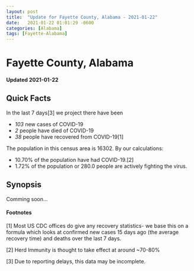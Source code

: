 ```yaml
---
layout: post
title:  "Update for Fayette County, Alabama - 2021-01-22"
date:   2021-01-22 01:01:29 -0600
categories: [Alabama]
tags: [Fayette-Alabama]
---
```


# Fayette County, Alabama
#### Updated 2021-01-22

## Quick Facts

In the last 7 days[3] we project there have been
- *103* new cases of COVID-19
- *2* people have died of COVID-19
- *38* people have recovered from COVID-19[1]

The population in this census area is 16302. By our calculations:
- 10.70% of the population have had COVID-19.[2]
- 1.72% of the population or 280.0 people are actively fighting the virus.

## Synopsis

Comming soon...


#### Footnotes

[1] Most US CDC offices do give any recovery statistics- we base this on a formula which looks at confirmed new cases
15 days ago (the average recovery time) and deaths over the last 7 days.

[2] Herd Immunity is thought to take effect at around ~70-80%

[3] Due to reporting delays, this data may be incomplete.
 
    
